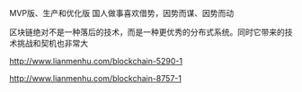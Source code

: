 
MVP版、生产和优化版  国人做事喜欢借势，因势而谋、因势而动

区块链绝对不是一种落后的技术，而是一种更优秀的分布式系统。同时它带来的技术挑战和契机也非常大

http://www.lianmenhu.com/blockchain-5290-1

http://www.lianmenhu.com/blockchain-8757-1
